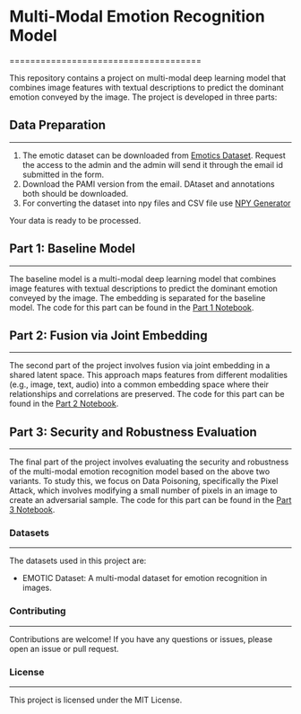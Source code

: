 # Multi-Modal Emotion Recognition Model
=====================================

This repository contains a project on multi-modal deep learning model that combines image features with textual descriptions to predict the dominant emotion conveyed by the image. The project is developed in three parts:

## Data Preparation
-------------------
1. The emotic dataset can be downloaded from [Emotics Dataset](https://forms.gle/wvhComeDHwQPD6TE6). Request the access to the admin and the admin will send it through the email id submitted in the form.
2. Download the PAMI version from the email. DAtaset and annotations both should be downloaded.
3. For converting the dataset into npy files and CSV file use [NPY Generator](mat2py.py)

Your data is ready to be processed.

## Part 1: Baseline Model
------------------------

The baseline model is a multi-modal deep learning model that combines image features with textual descriptions to predict the dominant emotion conveyed by the image. The embedding is separated for the baseline model. The code for this part can be found in the [Part 1 Notebook](Baselinemodel.ipynb).

## Part 2: Fusion via Joint Embedding
----------------------------------

The second part of the project involves fusion via joint embedding in a shared latent space. This approach maps features from different modalities (e.g., image, text, audio) into a common embedding space where their relationships and correlations are preserved. The code for this part can be found in the [Part 2 Notebook](YYYY.ipynb).

## Part 3: Security and Robustness Evaluation
-----------------------------------------

The final part of the project involves evaluating the security and robustness of the multi-modal emotion recognition model based on the above two variants. To study this, we focus on Data Poisoning, specifically the Pixel Attack, which involves modifying a small number of pixels in an image to create an adversarial sample. The code for this part can be found in the [Part 3 Notebook](ZZZZ.ipynb).


### Datasets
---------

The datasets used in this project are:

* EMOTIC Dataset: A multi-modal dataset for emotion recognition in images.

### Contributing
------------
Contributions are welcome! If you have any questions or issues, please open an issue or pull request.

### License
-------
This project is licensed under the MIT License.
